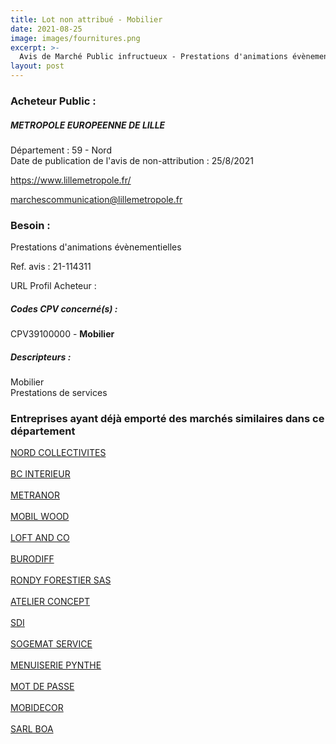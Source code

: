 ```yaml
---
title: Lot non attribué - Mobilier
date: 2021-08-25
image: images/fournitures.png
excerpt: >-
  Avis de Marché Public infructueux - Prestations d'animations évènementielles
layout: post
---
```


### Acheteur Public :
##### METROPOLE EUROPEENNE DE LILLE
Département : 59 - Nord<br/>
Date de publication de l'avis de non-attribution : 25/8/2021


https://www.lillemetropole.fr/

marchescommunication@lillemetropole.fr


### Besoin :

Prestations d'animations évènementielles

Ref. avis : 21-114311

URL Profil Acheteur : 

##### Codes CPV concerné(s) :
CPV39100000 - **Mobilier** <br/>

##### Descripteurs :
Mobilier <br/>
Prestations de services <br/>

### Entreprises ayant déjà emporté des marchés similaires dans ce département
<a href="/entreprise-546/siren-325721454">NORD COLLECTIVITES</a><br/><br/>
<a href="/entreprise-547/siren-330581323">BC INTERIEUR</a><br/><br/>
<a href="/entreprise-550/siren-348479213">METRANOR</a><br/><br/>
<a href="/entreprise-552/siren-382706711">MOBIL WOOD</a><br/><br/>
<a href="/entreprise-553/siren-391302197">LOFT AND CO</a><br/><br/>
<a href="/entreprise-554/siren-397586934">BURODIFF</a><br/><br/>
<a href="/entreprise-557/siren-411278740">RONDY FORESTIER SAS</a><br/><br/>
<a href="/entreprise-561/siren-440855377">ATELIER CONCEPT</a><br/><br/>
<a href="/entreprise-561/siren-442905055">SDI</a><br/><br/>
<a href="/entreprise-563/siren-452583909">SOGEMAT SERVICE</a><br/><br/>
<a href="/entreprise-571/siren-529072324">MENUISERIE PYNTHE</a><br/><br/>
<a href="/entreprise-571/siren-532988201">MOT DE PASSE</a><br/><br/>
<a href="/entreprise-572/siren-537468803">MOBIDECOR</a><br/><br/>
<a href="/entreprise-574/siren-751896523">SARL BOA</a><br/><br/>
